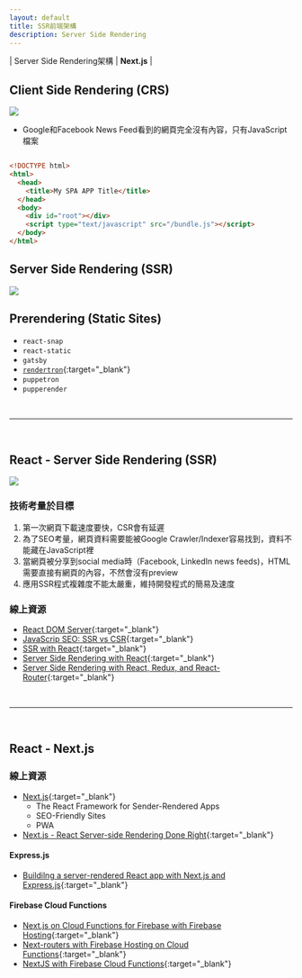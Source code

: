 ```yaml
---
layout: default
title: SSR前端架構
description: Server Side Rendering
---
```


| Server Side Rendering架構 | **Next.js** |

## Client Side Rendering (CRS)

<img src='https://lh3.googleusercontent.com/SLKkSaDSKfz7RwZEVz2WUkqYQ9mnRof7McaY57Mf8JpgDODMgEAA3JCkoHbC1JoTDa3MtBGKmIIEdiaENoEpSSp1L7GBfeR0ARQC3Zm5SbEoGbT_GIvn6t_UsH-T5jKEWGgLbzEWfg=w800' />

* Google和Facebook News Feed看到的網頁完全沒有內容，只有JavaScript檔案

```html

<!DOCTYPE html>
<html>
  <head>
    <title>My SPA APP Title</title>
  </head>
  <body>
    <div id="root"></div>
    <script type="text/javascript" src="/bundle.js"></script>
  </body>
</html>
```

## Server Side Rendering (SSR)

<img src='https://lh3.googleusercontent.com/PqfLbRvYuFY5I26xjPHlWEusCJZ6FWKoHdJpJLqQUgH2upEKNlBphTxmzCNoaBcgCa0ZJQ1pANQ0LwUGoEOj3cSvHKDKcVD7SvPL57qK4twnGvKk5IxGeUFLBR1nyt79tB7PWscWXw=w800' />

## Prerendering (Static Sites)

* `react-snap`
* `react-static`
* `gatsby`
* [`rendertron`](https://github.com/GoogleChrome/rendertron){:target="_blank"}
* `puppetron`
* `pupperender`

<br>

---

<br>

## React - Server Side Rendering (SSR)

<img src='https://lh3.googleusercontent.com/uutZ0xtPwsF1qO1gzf2X497gaVLEMhfIeOJl9YsLkVhdZKE9KKG_UnwC77VJc_2nMc2rfwEvLsTPh7Jnk8In_vB_s7NldulHCw3u9bzshB59ypxNq5E8MxZr7upTNqtPAjX8pdJ9Pg=w800' />

### 技術考量於目標

1. 第一次網頁下載速度要快，CSR會有延遲
1. 為了SEO考量，網頁資料需要能被Google Crawler/Indexer容易找到，資料不能藏在JavaScript裡
1. 當網頁被分享到social media時（Facebook, LinkedIn news feeds)，HTML需要直接有網頁的內容，不然會沒有preview
1. 應用SSR程式複雜度不能太嚴重，維持開發程式的簡易及速度

### 線上資源

* [React DOM Server](https://reactjs.org/docs/react-dom-server.html){:target="_blank"}
* [JavaScrip SEO: SSR vs CSR](https://medium.com/@benjburkholder/javascript-seo-server-side-rendering-vs-client-side-rendering-bc06b8ca2383){:target="_blank"}
* [SSR with React](https://medium.com/@swazza85/ssr-with-react-9cb197cfe380){:target="_blank"}
* [Server Side Rendering with React](https://flaviocopes.com/react-server-side-rendering/){:target="_blank"}
* [Server Side Rendering with React, Redux, and React-Router](https://itnext.io/server-side-rendering-with-react-redux-and-react-router-fa5b67d4965e){:target="_blank"}

<br>

---

<br>

## React - Next.js

### 線上資源

* [Next.js](https://nextjs.org/){:target="_blank"}
	* The React Framework for Sender-Rendered Apps
	* SEO-Friendly Sites
	* PWA
* [Next.js - React Server-side Rendering Done Right](https://medium.com/better-programming/next-js-react-server-side-rendering-done-right-f9700078a3b6){:target="_blank"}


#### Express.js

* [Buildilng a server-rendered React app with Next.js and Express.js](https://blog.logrocket.com/how-to-build-a-server-rendered-react-app-with-next-express-d5a389e7ab2f/){:target="_blank"}


#### Firebase Cloud Functions

* [Next.js on Cloud Functions for Firebase with Firebase Hosting](https://codeburst.io/next-js-on-cloud-functions-for-firebase-with-firebase-hosting-7911465298f2){:target="_blank"}
* [Next-routers with Firebase Hosting on Cloud Functions](https://codeburst.io/next-routes-with-firebase-hosting-on-cloud-functions-e7c78308a24d){:target="_blank"}
* [NextJS with Firebase Cloud Functions](https://stackoverflow.com/questions/45185452/nextjs-with-firebase-cloud-functions){:target="_blank"}

